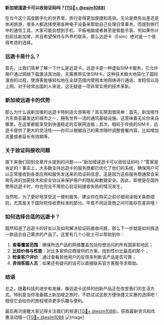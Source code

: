 **新加坡遠遊卡可以收验证码吗？[[TG💪+ @esim1088](https://t.me/s/esim1088)]**

在当今这个高度数字化的世界里，旅行变得更加便捷和高效。无论是商务出差还是休闲旅游，很多人都选择使用各种电子设备来帮助自己处理日常事务。而提到旅行中的通信工具，大家可能会想到手机、平板电脑或者甚至是智能手表。但如果你计划前往新加坡，并且希望保持与外界的联系，那么远遊卡（Esim）绝对是一个值得考虑的选择。

### 远遊卡是什么？

首先，让我们简单了解一下什么是远遊卡。远遊卡是一种虚拟SIM卡服务，它允许用户通过网络下载激活其功能，无需携带实体SIM卡。这种技术极大地简化了国际漫游的过程，使游客能够轻松地在全球范围内使用本地网络进行通话、发短信以及上网。对于经常出国的人来说，这无疑是一项非常实用的技术革新。

### 新加坡远遊卡的优势

那么为什么说新加坡的远遊卡特别适合游客呢？其实原因很简单：首先，新加坡作为东南亚最发达的城市之一，拥有世界一流的通讯基础设施。这意味着无论你来自哪里，在这里都能享受到快速稳定的互联网连接；其次，相较于传统的SIM卡，远遊卡提供了更大的灵活性——你可以根据自己的需求随时调整套餐内容，比如增加流量或者延长有效期等。

### 关于验证码接收问题

接下来我们回到文章开头提到的问题——“新加坡遠遊卡可以收验证码吗？”答案是肯定的！事实上，大多数支持远遊卡的服务商都已优化了他们的系统，确保用户可以正常接收到各类应用和服务发送来的验证码信息。这是因为这些服务商通常会采用先进的加密技术和安全协议来保护用户的隐私和数据安全。因此，即使是在国外使用远遊卡时，你也完全不用担心验证码接收失败的情况发生。

当然啦，为了更好地享受这一便利服务，建议你在购买之前仔细阅读相关条款细则，尤其是关于国际短信收费标准的部分。毕竟不同运营商之间可能存在差异哦！

### 如何选择合适的远遊卡？

既然知道了远遊卡的好处以及如何解决验证码接收问题，那么下一步就是如何挑选一款适合自己需求的产品了。这里有几个小贴士可以帮助到你：

1. **查看覆盖范围**：确保所选产品的网络覆盖包括你想访问的所有国家和地区；
2. **比较价格与性能**：对比多家供应商提供的方案，找到性价比最高的那个；
3. **检查客户评价**：通过查看其他用户的反馈来判断该产品是否可靠；
4. **咨询客服人员**：如果还有疑问的话可以直接联系官方客服寻求帮助。

### 结语

总之，随着科技的进步和发展，像远遊卡这样的创新产品正在改变我们的生活方式。特别是当你准备踏上新加坡之旅时，不妨试试这款方便快捷又实惠的选择吧！相信它会给你的旅程增添更多乐趣与便利。

最后再次提醒大家记得关注我们的频道[[TG💪+ @esim1088](https://t.me/s/esim1088)]，获取最新资讯和优惠活动哦～[[TG💪+ @esim1088](https://t.me/s/esim1088) ![Image](https://i.postimg.cc/4NQfJmqS/Snipaste-2025-05-13-00-14-12.png)]